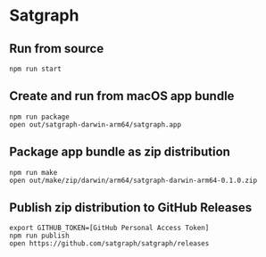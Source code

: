 # Satgraph

## Run from source

    npm run start

## Create and run from macOS app bundle

    npm run package
    open out/satgraph-darwin-arm64/satgraph.app

## Package app bundle as zip distribution

    npm run make
    open out/make/zip/darwin/arm64/satgraph-darwin-arm64-0.1.0.zip

## Publish zip distribution to GitHub Releases

    export GITHUB_TOKEN=[GitHub Personal Access Token]
    npm run publish
    open https://github.com/satgraph/satgraph/releases
